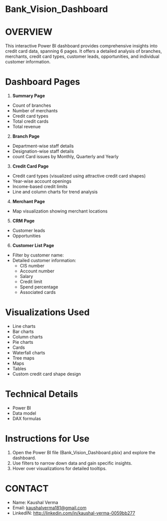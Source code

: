 # Bank_Vision_Dashboard
# OVERVIEW
This interactive Power BI dashboard provides comprehensive insights into credit card data, spanning 6 pages. It offers a detailed analysis of branches, merchants, credit card types, customer leads, opportunities, and individual customer information.
# Dashboard Pages
1. **Summary Page**
- Count of branches
- Number of merchants
- Credit card types
- Total credit cards
- Total revenue
2. **Branch Page**
- Department-wise staff details
- Designation-wise staff details
- count Card issues by Monthly, Quarterly and Yearly
3. **Credit Card Page**
- Credit card types (visualized using attractive credit card shapes)
- Year-wise account openings
- Income-based credit limits
- Line and column charts for trend analysis
4. **Merchant Page**
- Map visualization showing merchant locations
5. **CRM Page**
- Customer leads
- Opportunities
6. **Customer List Page**
- Filter by customer name:
- Detailed customer information:
    - CIS number
    - Account number
    - Salary
    - Credit limit
    - Spend percentage
    - Associated cards
# Visualizations Used
- Line charts
- Bar charts
- Column charts
- Pie charts
- Cards
- Waterfall charts
- Tree maps
- Maps
- Tables
- Custom credit card shape design
# Technical Details
- Power BI
- Data model
- DAX formulas
# Instructions for Use
1. Open the Power BI file (Bank_Vision_Dashboard.pbix) and explore the dashboard.
2. Use filters to narrow down data and gain specific insights.
3. Hover over visualizations for detailed tooltips.
# CONTACT
- Name:  Kaushal Verma
- Email: kaushalverma181@gmail.com
- LinkedIN: http://linkedin.com/in/kaushal-verma-0059bb277
